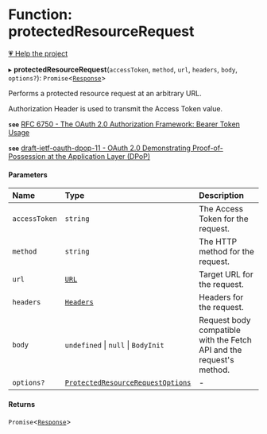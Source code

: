 # Function: protectedResourceRequest

[💗 Help the project](https://github.com/sponsors/panva)

▸ **protectedResourceRequest**(`accessToken`, `method`, `url`, `headers`, `body`, `options?`): `Promise`<[`Response`]( https://developer.mozilla.org/en-US/docs/Web/API/Response )\>

Performs a protected resource request at an arbitrary URL.

Authorization Header is used to transmit the Access Token value.

**`see`** [RFC 6750 - The OAuth 2.0 Authorization Framework: Bearer Token Usage](https://www.rfc-editor.org/rfc/rfc6750.html#section-2.1)

**`see`** [draft-ietf-oauth-dpop-11 - OAuth 2.0 Demonstrating Proof-of-Possession at the Application Layer (DPoP)](https://www.ietf.org/archive/id/draft-ietf-oauth-dpop-11.html#name-protected-resource-access)

#### Parameters

| Name | Type | Description |
| :------ | :------ | :------ |
| `accessToken` | `string` | The Access Token for the request. |
| `method` | `string` | The HTTP method for the request. |
| `url` | [`URL`]( https://developer.mozilla.org/en-US/docs/Web/API/URL ) | Target URL for the request. |
| `headers` | [`Headers`]( https://developer.mozilla.org/en-US/docs/Web/API/Headers ) | Headers for the request. |
| `body` | `undefined` \| ``null`` \| `BodyInit` | Request body compatible with the Fetch API and the request's method. |
| `options?` | [`ProtectedResourceRequestOptions`](../interfaces/ProtectedResourceRequestOptions.md) | - |

#### Returns

`Promise`<[`Response`]( https://developer.mozilla.org/en-US/docs/Web/API/Response )\>
